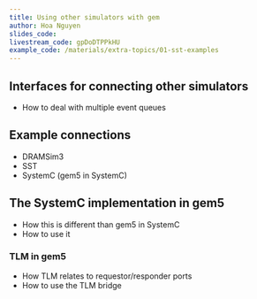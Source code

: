 ```yaml
---
title: Using other simulators with gem
author: Hoa Nguyen
slides_code:
livestream_code: gpDoDTPPkHU
example_code: /materials/extra-topics/01-sst-examples
---
```


## Interfaces for connecting other simulators

- How to deal with multiple event queues

## Example connections

- DRAMSim3
- SST
- SystemC (gem5 in SystemC)

## The SystemC implementation in gem5

- How this is different than gem5 in SystemC
- How to use it

### TLM in gem5

- How TLM relates to requestor/responder ports
- How to use the TLM bridge
